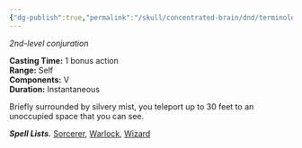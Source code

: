 ```yaml
---
{"dg-publish":true,"permalink":"/skull/concentrated-brain/dnd/terminology/misty-step/","tags":["Tagless"],"noteIcon":""}
---
```


_2nd-level conjuration_

**Casting Time:** 1 bonus action  
**Range:** Self  
**Components:** V  
**Duration:** Instantaneous

Briefly surrounded by silvery mist, you teleport up to 30 feet to an unoccupied space that you can see.

**_Spell Lists._** [Sorcerer](http://dnd5e.wikidot.com/spells:sorcerer), [Warlock](http://dnd5e.wikidot.com/spells:warlock), [Wizard](http://dnd5e.wikidot.com/spells:wizard)